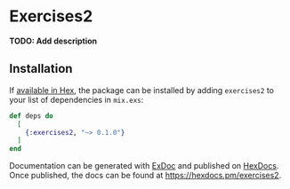 # Exercises2

**TODO: Add description**

## Installation

If [available in Hex](https://hex.pm/docs/publish), the package can be installed
by adding `exercises2` to your list of dependencies in `mix.exs`:

```elixir
def deps do
  [
    {:exercises2, "~> 0.1.0"}
  ]
end
```

Documentation can be generated with [ExDoc](https://github.com/elixir-lang/ex_doc)
and published on [HexDocs](https://hexdocs.pm). Once published, the docs can
be found at <https://hexdocs.pm/exercises2>.

